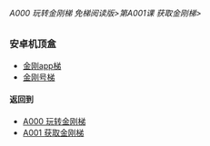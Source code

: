 ###### A000 玩转金刚梯 免梯阅读版>第A001课 获取金刚梯>

### 安卓机顶盒

- [金刚app梯 ](https://github.com/a2zitpro/web/blob/master/LadderFree/LadderGet/Android/TVBox/LadderApp.md)
- [金刚号梯  ](https://github.com/a2zitpro/web/blob/master/LadderFree/LadderGet/Android/TVBox/LadderKKID.md)



#### 返回到
- [A000 玩转金刚梯](https://github.com/a2zitpro/web/blob/master/LadderFree/main.md)
- [A001 获取金刚梯](https://github.com/a2zitpro/web/blob/master/LadderFree/LadderGet/LadderGet.md)






